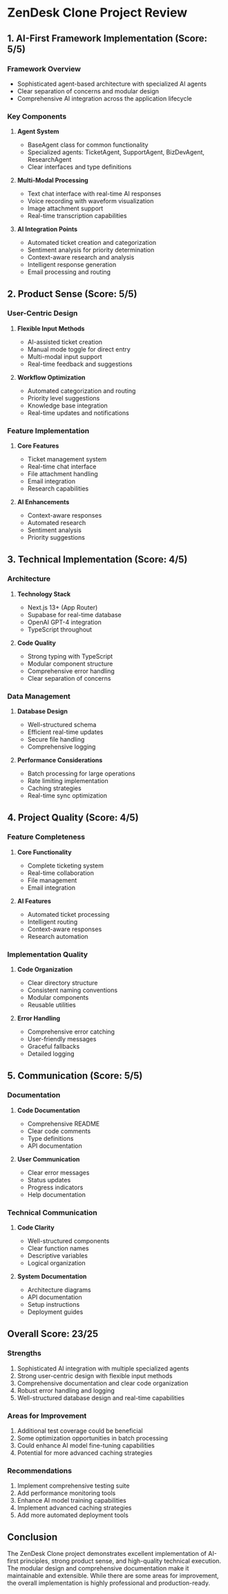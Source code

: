 # ZenDesk Clone Project Review

## 1. AI-First Framework Implementation (Score: 5/5)

### Framework Overview
- Sophisticated agent-based architecture with specialized AI agents
- Clear separation of concerns and modular design
- Comprehensive AI integration across the application lifecycle

### Key Components
1. **Agent System**
   - BaseAgent class for common functionality
   - Specialized agents: TicketAgent, SupportAgent, BizDevAgent, ResearchAgent
   - Clear interfaces and type definitions

2. **Multi-Modal Processing**
   - Text chat interface with real-time AI responses
   - Voice recording with waveform visualization
   - Image attachment support
   - Real-time transcription capabilities

3. **AI Integration Points**
   - Automated ticket creation and categorization
   - Sentiment analysis for priority determination
   - Context-aware research and analysis
   - Intelligent response generation
   - Email processing and routing

## 2. Product Sense (Score: 5/5)

### User-Centric Design
1. **Flexible Input Methods**
   - AI-assisted ticket creation
   - Manual mode toggle for direct entry
   - Multi-modal input support
   - Real-time feedback and suggestions

2. **Workflow Optimization**
   - Automated categorization and routing
   - Priority level suggestions
   - Knowledge base integration
   - Real-time updates and notifications

### Feature Implementation
1. **Core Features**
   - Ticket management system
   - Real-time chat interface
   - File attachment handling
   - Email integration
   - Research capabilities

2. **AI Enhancements**
   - Context-aware responses
   - Automated research
   - Sentiment analysis
   - Priority suggestions

## 3. Technical Implementation (Score: 4/5)

### Architecture
1. **Technology Stack**
   - Next.js 13+ (App Router)
   - Supabase for real-time database
   - OpenAI GPT-4 integration
   - TypeScript throughout

2. **Code Quality**
   - Strong typing with TypeScript
   - Modular component structure
   - Comprehensive error handling
   - Clear separation of concerns

### Data Management
1. **Database Design**
   - Well-structured schema
   - Efficient real-time updates
   - Secure file handling
   - Comprehensive logging

2. **Performance Considerations**
   - Batch processing for large operations
   - Rate limiting implementation
   - Caching strategies
   - Real-time sync optimization

## 4. Project Quality (Score: 4/5)

### Feature Completeness
1. **Core Functionality**
   - Complete ticketing system
   - Real-time collaboration
   - File management
   - Email integration

2. **AI Features**
   - Automated ticket processing
   - Intelligent routing
   - Context-aware responses
   - Research automation

### Implementation Quality
1. **Code Organization**
   - Clear directory structure
   - Consistent naming conventions
   - Modular components
   - Reusable utilities

2. **Error Handling**
   - Comprehensive error catching
   - User-friendly messages
   - Graceful fallbacks
   - Detailed logging

## 5. Communication (Score: 5/5)

### Documentation
1. **Code Documentation**
   - Comprehensive README
   - Clear code comments
   - Type definitions
   - API documentation

2. **User Communication**
   - Clear error messages
   - Status updates
   - Progress indicators
   - Help documentation

### Technical Communication
1. **Code Clarity**
   - Well-structured components
   - Clear function names
   - Descriptive variables
   - Logical organization

2. **System Documentation**
   - Architecture diagrams
   - API documentation
   - Setup instructions
   - Deployment guides

## Overall Score: 23/25

### Strengths
1. Sophisticated AI integration with multiple specialized agents
2. Strong user-centric design with flexible input methods
3. Comprehensive documentation and clear code organization
4. Robust error handling and logging
5. Well-structured database design and real-time capabilities

### Areas for Improvement
1. Additional test coverage could be beneficial
2. Some optimization opportunities in batch processing
3. Could enhance AI model fine-tuning capabilities
4. Potential for more advanced caching strategies

### Recommendations
1. Implement comprehensive testing suite
2. Add performance monitoring tools
3. Enhance AI model training capabilities
4. Implement advanced caching strategies
5. Add more automated deployment tools

## Conclusion

The ZenDesk Clone project demonstrates excellent implementation of AI-first principles, strong product sense, and high-quality technical execution. The modular design and comprehensive documentation make it maintainable and extensible. While there are some areas for improvement, the overall implementation is highly professional and production-ready.
